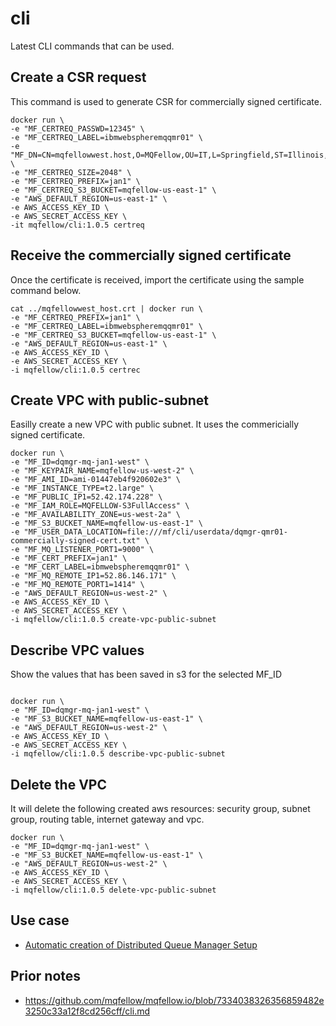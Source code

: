 # cli

Latest CLI commands that can be used.

## Create a CSR request

This command is used to generate CSR for commercially signed certificate.

```
docker run \
-e "MF_CERTREQ_PASSWD=12345" \
-e "MF_CERTREQ_LABEL=ibmwebspheremqqmr01" \
-e "MF_DN=CN=mqfellowwest.host,O=MQFellow,OU=IT,L=Springfield,ST=Illinois,C=US" \
-e "MF_CERTREQ_SIZE=2048" \
-e "MF_CERTREQ_PREFIX=jan1" \
-e "MF_CERTREQ_S3_BUCKET=mqfellow-us-east-1" \
-e "AWS_DEFAULT_REGION=us-east-1" \
-e AWS_ACCESS_KEY_ID \
-e AWS_SECRET_ACCESS_KEY \
-it mqfellow/cli:1.0.5 certreq

```

## Receive the commercially signed certificate

Once the certificate is received, import the certificate using the sample command below.

```
cat ../mqfellowwest_host.crt | docker run \
-e "MF_CERTREQ_PREFIX=jan1" \
-e "MF_CERTREQ_LABEL=ibmwebspheremqqmr01" \
-e "MF_CERTREQ_S3_BUCKET=mqfellow-us-east-1" \
-e "AWS_DEFAULT_REGION=us-east-1" \
-e AWS_ACCESS_KEY_ID \
-e AWS_SECRET_ACCESS_KEY \
-i mqfellow/cli:1.0.5 certrec
```

## Create VPC with public-subnet

Easilly create a new VPC with public subnet. It uses the commericially signed certificate.

```
docker run \
-e "MF_ID=dqmgr-mq-jan1-west" \
-e "MF_KEYPAIR_NAME=mqfellow-us-west-2" \
-e "MF_AMI_ID=ami-01447eb4f920602e3" \
-e "MF_INSTANCE_TYPE=t2.large" \
-e "MF_PUBLIC_IP1=52.42.174.228" \
-e "MF_IAM_ROLE=MQFELLOW-S3FullAccess" \
-e "MF_AVAILABILITY_ZONE=us-west-2a" \
-e "MF_S3_BUCKET_NAME=mqfellow-us-east-1" \
-e "MF_USER_DATA_LOCATION=file:///mf/cli/userdata/dqmgr-qmr01-commercially-signed-cert.txt" \
-e "MF_MQ_LISTENER_PORT1=9000" \
-e "MF_CERT_PREFIX=jan1" \
-e "MF_CERT_LABEL=ibmwebspheremqqmr01" \
-e "MF_MQ_REMOTE_IP1=52.86.146.171" \
-e "MF_MQ_REMOTE_PORT1=1414" \
-e "AWS_DEFAULT_REGION=us-west-2" \
-e AWS_ACCESS_KEY_ID \
-e AWS_SECRET_ACCESS_KEY \
-i mqfellow/cli:1.0.5 create-vpc-public-subnet

```
## Describe VPC values

Show the values that has been saved in s3 for the selected MF_ID

```

docker run \
-e "MF_ID=dqmgr-mq-jan1-west" \
-e "MF_S3_BUCKET_NAME=mqfellow-us-east-1" \
-e "AWS_DEFAULT_REGION=us-west-2" \
-e AWS_ACCESS_KEY_ID \
-e AWS_SECRET_ACCESS_KEY \
-i mqfellow/cli:1.0.5 describe-vpc-public-subnet

```

## Delete the VPC

It will delete the following created aws resources: security group, subnet group, routing table, internet gateway and vpc.

```
docker run \
-e "MF_ID=dqmgr-mq-jan1-west" \
-e "MF_S3_BUCKET_NAME=mqfellow-us-east-1" \
-e "AWS_DEFAULT_REGION=us-west-2" \
-e AWS_ACCESS_KEY_ID \
-e AWS_SECRET_ACCESS_KEY \
-i mqfellow/cli:1.0.5 delete-vpc-public-subnet
```

## Use case

* [Automatic creation of Distributed Queue Manager Setup](https://mqfellow.io/distributed/distributed-auto-signed-ssl)

## Prior notes

* https://github.com/mqfellow/mqfellow.io/blob/7334038326356859482e3250c33a12f8cd256cff/cli.md




